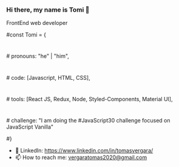 ### Hi there, my name is Tomi 👋

FrontEnd web developer 


#const Tomi = { 
#
#​	pronouns: "he" | "him",
#
#​	code: [Javascript, HTML, CSS],
#
#​	tools: [React JS, Redux, Node, Styled-Components, Material UI],
#
#​	challenge: "I am doing the #JavaScript30 challenge focused on JavaScript Vanilla"

#}


- 👀 LinkedIn: https://www.linkedin.com/in/tomasvergara/
- 📫 How to reach me: vergaratomas2020@gmail.com
